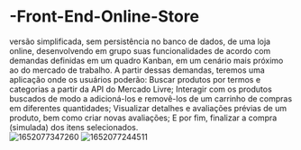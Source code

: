 # -Front-End-Online-Store
versão simplificada, sem persistência no banco de dados, de uma loja online, desenvolvendo em grupo suas funcionalidades de acordo com demandas definidas em um quadro Kanban, em um cenário mais próximo ao do mercado de trabalho. A partir dessas demandas, teremos uma aplicação onde os usuários poderão:  Buscar produtos por termos e categorias a partir da API do Mercado Livre; Interagir com os produtos buscados de modo a adicioná-los e removê-los de um carrinho de compras em diferentes quantidades; Visualizar detalhes e avaliações prévias de um produto, bem como criar novas avaliações; E por fim, finalizar a compra (simulada) dos itens selecionados.
</br>
![1652077347260](https://user-images.githubusercontent.com/91226847/167351960-cfa4d852-141a-42c4-b233-6fb94489897f.png)
![1652077244511](https://user-images.githubusercontent.com/91226847/167351945-0a8c496a-4079-4755-b594-5294e15cf297.png)
